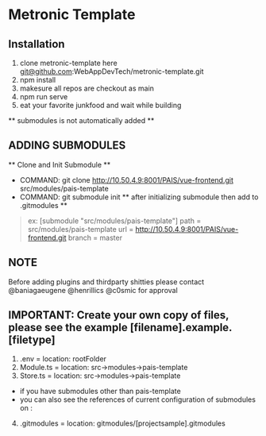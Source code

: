 # Metronic Template

## Installation

1. clone metronic-template here git@github.com:WebAppDevTech/metronic-template.git
2. npm install
3. makesure all repos are checkout as main
4. npm run serve
5. eat your favorite junkfood and wait while building

** submodules is not automatically added **
## ADDING SUBMODULES ##
 ** Clone and Init Submodule **
- COMMAND: git clone http://10.50.4.9:8001/PAIS/vue-frontend.git src/modules/pais-template
- COMMAND: git submodule init
 ** after initializing submodule then add to .gitmodules **
> ex: [submodule "src/modules/pais-template"]
>	path = src/modules/pais-template
>	url = http://10.50.4.9:8001/PAIS/vue-frontend.git
>	branch = master


## NOTE
Before adding plugins and thirdparty shitties
please contact @baniagaeugene @henrillics @c0smic for approval

## IMPORTANT: Create your own copy of files, please see the example [filename].example.[filetype]
1. .env = location: rootFolder
2. Module.ts = location: src->modules->pais-template
3. Store.ts = location: src->modules->pais-template

* if you have submodules other than pais-template
* you can also see the references of current configuration of submodules on : 
4. .gitmodules = location: gitmodules/[projectsample].gitmodules

